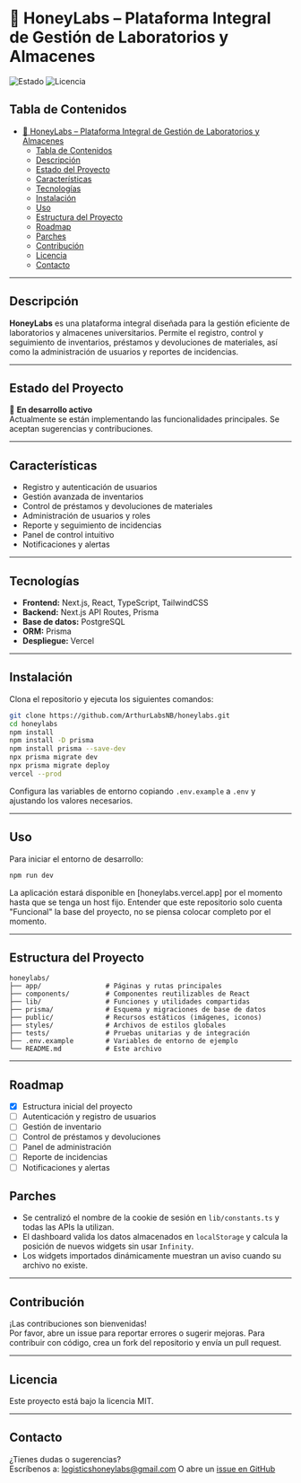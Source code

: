 # 🍯 HoneyLabs – Plataforma Integral de Gestión de Laboratorios y Almacenes

![Estado](https://img.shields.io/badge/estado-en%20desarrollo-yellow)
![Licencia](https://img.shields.io/badge/licencia-MIT-blue)

## Tabla de Contenidos

- [🍯 HoneyLabs – Plataforma Integral de Gestión de Laboratorios y Almacenes](#-honeylabs--plataforma-integral-de-gestión-de-laboratorios-y-almacenes)
  - [Tabla de Contenidos](#tabla-de-contenidos)
  - [Descripción](#descripción)
  - [Estado del Proyecto](#estado-del-proyecto)
  - [Características](#características)
  - [Tecnologías](#tecnologías)
  - [Instalación](#instalación)
  - [Uso](#uso)
  - [Estructura del Proyecto](#estructura-del-proyecto)
  - [Roadmap](#roadmap)
  - [Parches](#parches)
  - [Contribución](#contribución)
  - [Licencia](#licencia)
  - [Contacto](#contacto)

---

## Descripción

**HoneyLabs** es una plataforma integral diseñada para la gestión eficiente de laboratorios y almacenes universitarios. Permite el registro, control y seguimiento de inventarios, préstamos y devoluciones de materiales, así como la administración de usuarios y reportes de incidencias.

---

## Estado del Proyecto

🚧 **En desarrollo activo**  
Actualmente se están implementando las funcionalidades principales. Se aceptan sugerencias y contribuciones.

---

## Características

- Registro y autenticación de usuarios
- Gestión avanzada de inventarios
- Control de préstamos y devoluciones de materiales
- Administración de usuarios y roles
- Reporte y seguimiento de incidencias
- Panel de control intuitivo
- Notificaciones y alertas

---

## Tecnologías

- **Frontend:** Next.js, React, TypeScript, TailwindCSS
- **Backend:** Next.js API Routes, Prisma
- **Base de datos:** PostgreSQL
- **ORM:** Prisma
- **Despliegue:** Vercel

---

## Instalación

Clona el repositorio y ejecuta los siguientes comandos:

```sh
git clone https://github.com/ArthurLabsNB/honeylabs.git
cd honeylabs
npm install
npm install -D prisma 
npm install prisma --save-dev
npx prisma migrate dev
npx prisma migrate deploy
vercel --prod
```

Configura las variables de entorno copiando `.env.example` a `.env` y ajustando los valores necesarios.

---

## Uso

Para iniciar el entorno de desarrollo:

```sh
npm run dev
```

La aplicación estará disponible en [honeylabs.vercel.app] por el momento hasta que se tenga un host fijo.
Entender que este repositorio solo cuenta "Funcional" la base del proyecto, no se piensa colocar completo por el momento.

---

## Estructura del Proyecto

```
honeylabs/
├── app/                # Páginas y rutas principales
├── components/         # Componentes reutilizables de React
├── lib/                # Funciones y utilidades compartidas
├── prisma/             # Esquema y migraciones de base de datos
├── public/             # Recursos estáticos (imágenes, iconos)
├── styles/             # Archivos de estilos globales
├── tests/              # Pruebas unitarias y de integración
├── .env.example        # Variables de entorno de ejemplo
└── README.md           # Este archivo
```

---

## Roadmap

- [x] Estructura inicial del proyecto
- [ ] Autenticación y registro de usuarios
- [ ] Gestión de inventario
- [ ] Control de préstamos y devoluciones
- [ ] Panel de administración
- [ ] Reporte de incidencias
- [ ] Notificaciones y alertas

## Parches

- Se centralizó el nombre de la cookie de sesión en `lib/constants.ts` y todas las APIs la utilizan.
- El dashboard valida los datos almacenados en `localStorage` y calcula la posición de nuevos widgets sin usar `Infinity`.
- Los widgets importados dinámicamente muestran un aviso cuando su archivo no existe.

---

## Contribución

¡Las contribuciones son bienvenidas!  
Por favor, abre un issue para reportar errores o sugerir mejoras. Para contribuir con código, crea un fork del repositorio y envía un pull request.

---

## Licencia

Este proyecto está bajo la licencia MIT.

---

## Contacto

¿Tienes dudas o sugerencias?  
Escríbenos a: logisticshoneylabs@gmail.com
O abre un [issue en GitHub](https://github.com/tu-org/honeylabs/issues)
